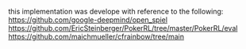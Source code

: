 this implementation was develope with reference to the following:
https://github.com/google-deepmind/open_spiel
https://github.com/EricSteinberger/PokerRL/tree/master/PokerRL/eval
https://github.com/maichmueller/cfrainbow/tree/main
